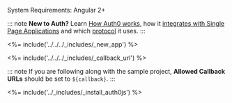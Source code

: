 System Requirements: Angular 2+

::: note
**New to Auth?** Learn [How Auth0 works](/overview), how it [integrates with Single Page Applications](/architecture-scenarios/application/spa-api) and which [protocol](client-auth/current/client-side-web) it uses.
:::

<%= include('../../../_includes/_new_app') %>

<%= include('../../../_includes/_callback_url') %>

::: note
If you are following along with the sample project,  **Allowed Callback URLs** should be set to `${callback}`.
:::

<%= include('../_includes/_install_auth0js') %>